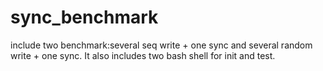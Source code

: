 sync_benchmark
==============

include two benchmark:several seq write + one sync and several random write + one sync.
It also includes two bash shell for init and test.
